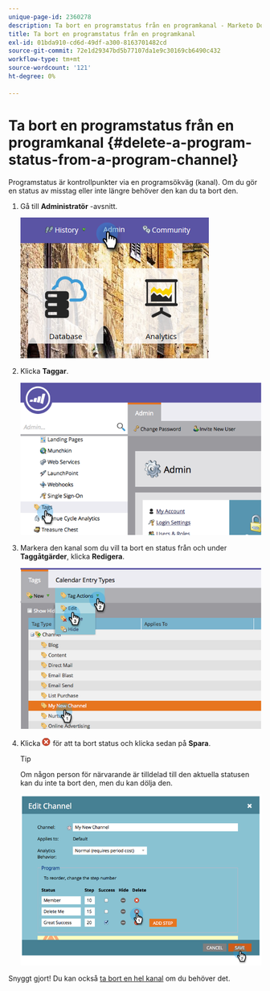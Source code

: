 ```yaml
---
unique-page-id: 2360278
description: Ta bort en programstatus från en programkanal - Marketo Docs - produktdokumentation
title: Ta bort en programstatus från en programkanal
exl-id: 01bda910-cd6d-49df-a300-8163701482cd
source-git-commit: 72e1d29347bd5b77107da1e9c30169cb6490c432
workflow-type: tm+mt
source-wordcount: '121'
ht-degree: 0%

---
```


# Ta bort en programstatus från en programkanal {#delete-a-program-status-from-a-program-channel}

Programstatus är kontrollpunkter via en programsökväg (kanal). Om du gör en status av misstag eller inte längre behöver den kan du ta bort den.

1. Gå till **Administratör** -avsnitt.

   ![](assets/admin.png)

1. Klicka **Taggar**.

   ![](assets/image2014-9-24-15-3a51-3a24.png)

1. Markera den kanal som du vill ta bort en status från och under **Taggåtgärder**, klicka **Redigera**.

   ![](assets/image2014-9-24-15-3a51-3a45.png)

1. Klicka ![X-ikon](assets/image2014-9-24-15-3a52-3a39.png) för att ta bort status och klicka sedan på **Spara**.

   >[!TIP]
   >
   >Om någon person för närvarande är tilldelad till den aktuella statusen kan du inte ta bort den, men du kan dölja den.

   ![](assets/image2014-9-24-15-3a57-3a53.png)

Snyggt gjort! Du kan också [ta bort en hel kanal](/help/marketo/product-docs/administration/tags/delete-a-program-channel.md) om du behöver det.
